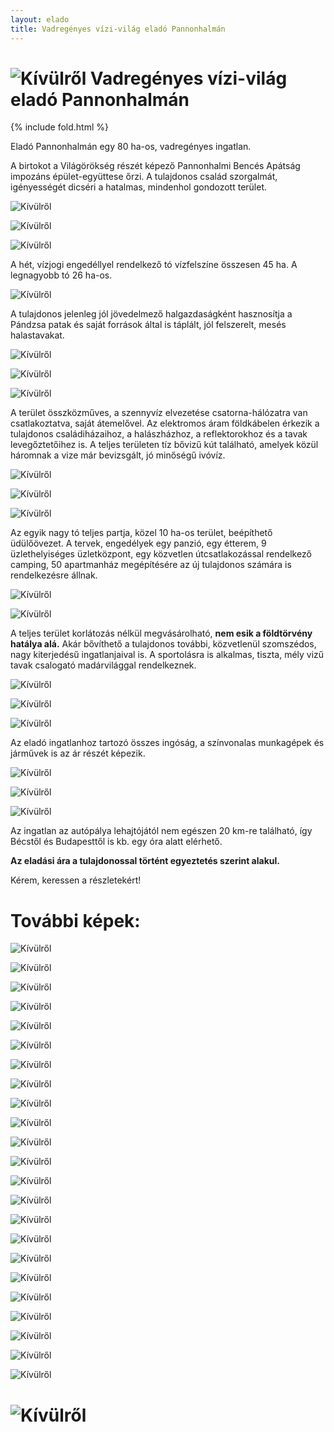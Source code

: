 ```yaml
---
layout: elado
title: Vadregényes vízi-világ eladó Pannonhalmán 
---
```


# ![Kívülről](https://i.imgur.com/J4m9gPe.jpg) Vadregényes vízi-világ eladó Pannonhalmán

{% include fold.html %}

Eladó Pannonhalmán egy 80 ha-os, vadregényes ingatlan. 

A birtokot a Világörökség részét képező Pannonhalmi Bencés Apátság impozáns épület-együttese őrzi. A tulajdonos család szorgalmát, igényességét dicséri a hatalmas, mindenhol gondozott terület.

![Kívülről](https://i.imgur.com/gxLCTPr.jpg)

![Kívülről](https://i.imgur.com/CGnbAfM.jpg)

![Kívülről](https://i.imgur.com/dPp828z.jpg)

A hét, vízjogi engedéllyel rendelkező tó vízfelszíne összesen 45 ha. A legnagyobb tó 26 ha-os.

![Kívülről](https://i.imgur.com/5W8OAoX.jpg)

A tulajdonos jelenleg jól jövedelmező halgazdaságként hasznosítja a Pándzsa patak és saját források által is táplált, jól felszerelt, mesés halastavakat. 

![Kívülről](https://i.imgur.com/aIffkHL.jpg)

![Kívülről](https://i.imgur.com/5UgiglR.jpg)

![Kívülről](https://i.imgur.com/xZxKaTB.jpg)

A terület összközműves, a szennyvíz elvezetése csatorna-hálózatra van csatlakoztatva, saját átemelővel. Az elektromos áram földkábelen érkezik a tulajdonos családiházaihoz, a halászházhoz, a reflektorokhoz és a tavak levegőztetőihez is.
A teljes területen tíz bővizű kút található, amelyek közül háromnak a vize már bevizsgált, jó minőségű ivóvíz. 

![Kívülről](https://i.imgur.com/eS3DkuC.jpg)

![Kívülről](https://i.imgur.com/AKjLXGH.jpg)

![Kívülről](https://i.imgur.com/u8pO4z1.jpg)

Az egyik nagy tó teljes partja, közel 10 ha-os terület, beépíthető üdülőövezet. A tervek, engedélyek egy panzió, egy étterem, 9 üzlethelyiséges üzletközpont, egy közvetlen útcsatlakozással rendelkező camping, 50 apartmanház megépítésére az új tulajdonos számára is rendelkezésre állnak.

![Kívülről](https://i.imgur.com/Z9Mvnzz.jpg)

![Kívülről](https://i.imgur.com/z9XAbPi.jpg)

A teljes terület korlátozás nélkül megvásárolható, **nem esik a földtörvény hatálya alá.** Akár bővíthető a tulajdonos további, közvetlenül szomszédos, nagy kiterjedésű  ingatlanjaival is.
A sportolásra is alkalmas, tiszta, mély vizű tavak csalogató madárvilággal rendelkeznek.

![Kívülről](https://i.imgur.com/82xwMWm.jpg)

![Kívülről](https://i.imgur.com/L59MRbw.jpg)

![Kívülről](https://i.imgur.com/iN1ldLS.jpg)

Az eladó ingatlanhoz tartozó összes ingóság, a színvonalas munkagépek és járművek is az ár részét képezik.

![Kívülről](https://i.imgur.com/Yo8OmHX.jpg)

![Kívülről](https://i.imgur.com/aGPrUTQ.jpg)

![Kívülről](https://i.imgur.com/bNVbtnc.jpg)

Az ingatlan az autópálya lehajtójától nem egészen 20 km-re található, így Bécstől és Budapesttől is kb. egy óra alatt elérhető.

**Az eladási ára a tulajdonossal történt egyeztetés szerint alakul.**

Kérem, keressen a részletekért! 

# További képek:

![Kívülről](https://i.imgur.com/OcdHDlj.jpg)

![Kívülről](https://i.imgur.com/d9hXQM0.jpg)

![Kívülről](https://i.imgur.com/0IfGir5.jpg)

![Kívülről](https://i.imgur.com/NBmyOL7.jpg)

![Kívülről](https://i.imgur.com/4jl4yUo.jpg)

![Kívülről](https://i.imgur.com/likHUjt.jpg)

![Kívülről](https://i.imgur.com/qtXzvnR.jpg)

![Kívülről](https://i.imgur.com/aVAKvyV.jpg)

![Kívülről](https://i.imgur.com/8fZnGox.jpg)

![Kívülről](https://i.imgur.com/XV8wXbz.jpg)

![Kívülről](https://i.imgur.com/01PnzAa.jpg)

![Kívülről](https://i.imgur.com/j0tJaRF.jpg)

![Kívülről](https://i.imgur.com/ocbhVeE.jpg)

![Kívülről](https://i.imgur.com/LXHX4bF.jpg)

![Kívülről](https://i.imgur.com/DhtWf9r.jpg)

![Kívülről](https://i.imgur.com/RuHLARz.jpg)

![Kívülről](https://i.imgur.com/oUeQozd.jpg)

![Kívülről](https://i.imgur.com/YgbzWkW.jpg)

![Kívülről](https://i.imgur.com/Piv4kbU.jpg)

![Kívülről](https://i.imgur.com/w4W9Y03.jpg)

![Kívülről](https://i.imgur.com/mrDJSfX.jpg)

![Kívülről](https://i.imgur.com/nV1Yzby.jpg)

![Kívülről](https://i.imgur.com/ZWsr7mz.jpg)

# ![Kívülről](https://i.imgur.com/Wca5Jyx.jpg)


